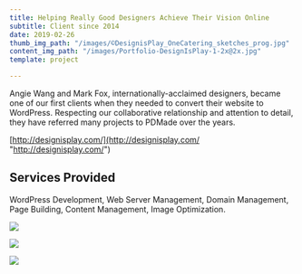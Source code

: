```yaml
---
title: Helping Really Good Designers Achieve Their Vision Online
subtitle: Client since 2014
date: 2019-02-26
thumb_img_path: "/images/©DesignisPlay_OneCatering_sketches_prog.jpg"
content_img_path: "/images/Portfolio-DesignIsPlay-1-2x@2x.jpg"
template: project

---
```

Angie Wang and Mark Fox, internationally-acclaimed designers, became one of our first clients when they needed to convert their website to WordPress. Respecting our collaborative relationship and attention to detail, they have referred many projects to PDMade over the years.

[http://designisplay.com/](http://designisplay.com/ "http://designisplay.com/")

## Services Provided

WordPress Development, Web Server Management, Domain Management, Page Building, Content Management, Image Optimization.

![](/images/Portfolio-DesignIsPlay-2-2x.jpg)

![](/images/Portfolio-DesignIsPlay-4-2x.jpg)

![](/images/Portfolio-DesignIsPlay-3-2x.jpg)